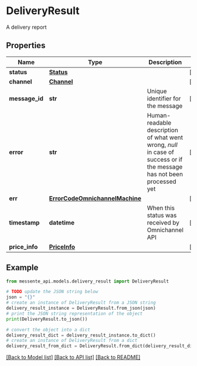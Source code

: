 # DeliveryResult

A delivery report

## Properties

Name | Type | Description | Notes
------------ | ------------- | ------------- | -------------
**status** | [**Status**](Status.md) |  | [optional] 
**channel** | [**Channel**](Channel.md) |  | [optional] 
**message_id** | **str** | Unique identifier for the message | [optional] 
**error** | **str** | Human-readable description of what went wrong, *null* in case of success or if the message has not been processed yet | [optional] 
**err** | [**ErrorCodeOmnichannelMachine**](ErrorCodeOmnichannelMachine.md) |  | [optional] 
**timestamp** | **datetime** | When this status was received by Omnichannel API | [optional] 
**price_info** | [**PriceInfo**](PriceInfo.md) |  | [optional] 

## Example

```python
from messente_api.models.delivery_result import DeliveryResult

# TODO update the JSON string below
json = "{}"
# create an instance of DeliveryResult from a JSON string
delivery_result_instance = DeliveryResult.from_json(json)
# print the JSON string representation of the object
print(DeliveryResult.to_json())

# convert the object into a dict
delivery_result_dict = delivery_result_instance.to_dict()
# create an instance of DeliveryResult from a dict
delivery_result_from_dict = DeliveryResult.from_dict(delivery_result_dict)
```
[[Back to Model list]](../README.md#documentation-for-models) [[Back to API list]](../README.md#documentation-for-api-endpoints) [[Back to README]](../README.md)


